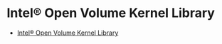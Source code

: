 


# Intel® Open Volume Kernel Library


- [Intel® Open Volume Kernel Library](https://www.openvkl.org/)




